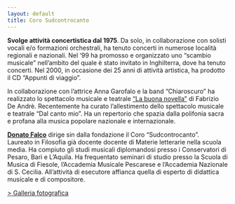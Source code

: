 ```yaml
---
layout: default
title: Coro Sudcontrocanto
---
```


**Svolge attività concertistica dal 1975**. Da solo, in collaborazione con solisti vocali e/o formazioni orchestrali, ha tenuto concerti in numerose località regionali e nazionali.
Nel ‘99 ha promosso e organizzato uno “scambio musicale” nell’ambito del quale è stato invitato in Inghilterra, dove ha tenuto concerti. Nel 2000, in occasione dei 25 anni di attività artistica, ha prodotto il CD “Appunti di viaggio”.

In collaborazione con l’attrice Anna Garofalo e la band “Chiaroscuro” ha realizzato lo spettacolo musicale e teatrale [“La buona novella”](http://ricerca.repubblica.it/repubblica/archivio/repubblica/2002/03/24/la-buona-novella-omaggio-scandaloso-al-maestro.html) di Fabrizio De Andrè. Recentemente ha curato l’allestimento dello spettacolo musicale e teatrale “Dal canto mio”.
Ha un repertorio che spazia dalla polifonia sacra e profana alla musica popolare nazionale e internazionale.

**[Donato Falco](http://donatofalco.it/)** dirige sin dalla fondazione il Coro “Sudcontrocanto”.<br>
Laureato in Filosofia già docente docente di Materie letterarie nella scuola media. Ha compiuto gli studi musicali diplomandosi presso i Conservatori di Pesaro, Bari e L’Aquila. Ha frequentato seminari di studio presso la Scuola di Musica di Fiesole, l’Accademia Musicale Pescarese e l’Accademia Nazionale di S. Cecilia. All’attività di esecutore affianca quella di esperto di didattica musicale e di compositore.

<a href="/galleria-sudcontrocanto/" class="text-uppercase">> Galleria fotografica</a>